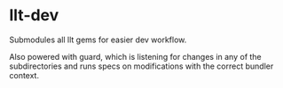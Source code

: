 llt-dev
=======

Submodules all llt gems for easier dev workflow.

Also powered with guard, which is listening for changes in any of the subdirectories and runs specs on modifications with the correct bundler context.


